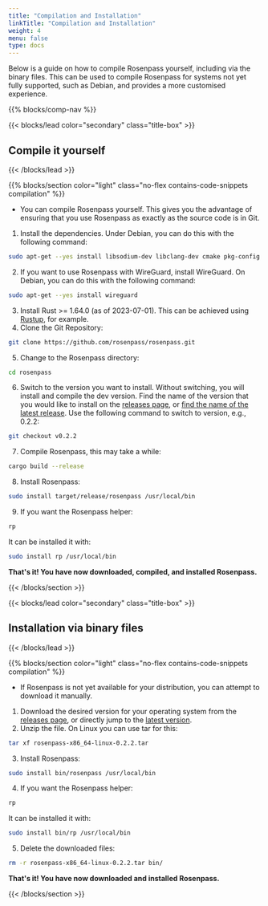 ```yaml
---
title: "Compilation and Installation"
linkTitle: "Compilation and Installation"
weight: 4
menu: false
type: docs
---
```


Below is a guide on how to compile Rosenpass yourself, including via the binary files. This can be used to compile Rosenpass for systems not yet fully supported, such as Debian, and provides a more customised experience.


{{% blocks/comp-nav %}} 


{{< blocks/lead color="secondary" class="title-box" >}}
## Compile it yourself
{{< /blocks/lead >}}

{{% blocks/section color="light" class="no-flex contains-code-snippets compilation" %}}


<span class="spacer"></span>

- You can compile Rosenpass yourself. This gives you the advantage of ensuring that you use Rosenpass as exactly as the source code is in Git.

1. Install the dependencies. Under Debian, you can do this with the following command: 

<span class="codebox">

```sh
sudo apt-get --yes install libsodium-dev libclang-dev cmake pkg-config git build-essential
```

</span>

2. If you want to use Rosenpass with WireGuard, install WireGuard. On Debian, you can do this with the following command: 

<span class="codebox">

```sh 
sudo apt-get --yes install wireguard
```
</span>

3. Install Rust >= 1.64.0 (as of 2023-07-01). This can be achieved using [Rustup](https://rustup.rs/), for example.
<span class="spacer"></span>
4. Clone the Git Repository: 

<span class="codebox">

```sh
git clone https://github.com/rosenpass/rosenpass.git
```

</span>

5. Change to the Rosenpass directory: 

<span class="codebox">

```sh
cd rosenpass
```

</span>

6. Switch to the version you want to install. Without switching, you will install and compile the dev version. Find the name of the version that you would like to install on the [releases page](https://github.com/rosenpass/rosenpass/releases), or [find the name of the latest release](https://github.com/rosenpass/rosenpass/releases/latest). Use the following command to switch to version, e.g., 0.2.2: 

<span class="codebox">

```sh
git checkout v0.2.2
```

</span>

7. Compile Rosenpass, this may take a while:

<span class="codebox">

```sh
cargo build --release
```

</span>

8. Install Rosenpass: 

<span class="codebox">

```sh
sudo install target/release/rosenpass /usr/local/bin
```

</span>

9. If you want the Rosenpass helper:

<span class="codebox">

```sh
rp
```

</span>

It can be installed it with: 

<span class="codebox">

```sh
sudo install rp /usr/local/bin
```

</span>
<span class="spacer"></span>

**That's it! You have now downloaded, compiled, and installed Rosenpass.**

<span class="spacer"></span>

{{< /blocks/section >}}

{{< blocks/lead color="secondary" class="title-box" >}}
## Installation via binary files
{{< /blocks/lead >}}

{{% blocks/section color="light" class="no-flex contains-code-snippets compilation" %}}

<span class="spacer"></span>

- If Rosenpass is not yet available for your distribution, you can attempt to download it manually.

1. Download the desired version for your operating system from the [releases page](https://github.com/rosenpass/rosenpass/releases/), or directly jump to the [latest version](https://github.com/rosenpass/rosenpass/releases/latest).
<span class="spacer"></span>
2. Unzip the file. On Linux you can use tar for this: 

<span class="codebox">

```sh
tar xf rosenpass-x86_64-linux-0.2.2.tar
```

</span>

3. Install Rosenpass: 

<span class="codebox">

```sh
sudo install bin/rosenpass /usr/local/bin
```

</span>

4. If you want the Rosenpass helper:

<span class="codebox">

```sh
rp
``` 

</span>

It can be installed it with: 

<span class="codebox">

```sh
sudo install bin/rp /usr/local/bin
```

</span>

5. Delete the downloaded files:

<span class="codebox">

```sh
rm -r rosenpass-x86_64-linux-0.2.2.tar bin/
```

</span>

<span class="spacer"></span>

**That's it! You have now downloaded and installed Rosenpass.**

<span class="spacer"></span>

{{< /blocks/section >}}